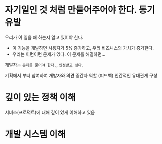# 자기일인 것 처럼 만들어주어야 한다. 동기유발

우리가 이 일을 왜 하는지 알고 있어야 한다.

- 이 기능을 개발하면 사용자가 5% 증가하고, 우리 비즈니스의 가치가 증가한다.
- 우리는 이런이런 문제가 있다. 이 문제를 해결하면...

개발자는 `문제를 풀어야 한다.`, `인정받고 싶다.`

기획에서 부터 참여하여 개발자와 의견 중간자 역할 (피드백)
인간적인 유대관계 구성

# 깊이 있는 정책 이해

서비스(프로덕트)에 대해 깊이 있게 이해하고 있음

# 개발 시스템 이해
